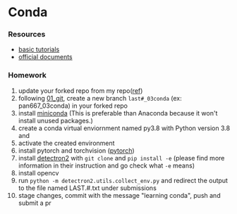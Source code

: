 # Conda

### Resources
 - [basic tutorials](https://astrobiomike.github.io/unix/conda-intro)
 - [official documents](https://conda.io/projects/conda/en/latest/user-guide/getting-started.html)

### Homework
 1. update your forked repo from my repo([ref](https://docs.github.com/en/pull-requests/collaborating-with-pull-requests/working-with-forks/syncing-a-fork))
 1. following [01_git](../01_git/), create a new branch `last#_03conda` (ex: pan667_03conda) in your forked repo
 1. install [miniconda](https://docs.conda.io/en/latest/miniconda.html) (This is preferable than Anaconda because it won't install unused packages.)
 1. create a conda virtual enviornment named py3.8 with Python version 3.8 and 
 1. activate the created environment
 1. install pytorch and torchvision ([pytorch](https://pytorch.org))
 1. install [detectron2](https://github.com/facebookresearch/detectron2) with `git clone` and `pip install -e` (please find more information in their instruction and go check what `-e` means)
 1. install opencv
 1. run `python -m detectron2.utils.collect_env.py` and redirect the output to the file named LAST.#.txt under submissions
 1. stage changes, commit with the message "learning conda", push and submit a pr